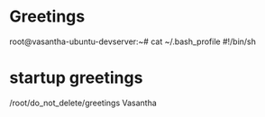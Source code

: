 # Greetings


root@vasantha-ubuntu-devserver:~# cat ~/.bash_profile 
#!/bin/sh

# startup greetings
/root/do_not_delete/greetings Vasantha